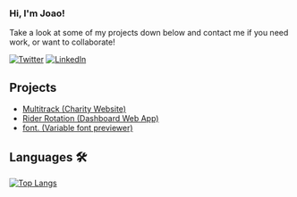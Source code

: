 ### Hi, I'm Joao!
Take a look at some of my projects down below and contact me if you need work, or want to collaborate!


[![Twitter](https://img.shields.io/badge/Twitter-1DA1F2?style=for-the-badge&logo=twitter&logoColor=white)](https://twitter.com/joaodmonteiro) [![LinkedIn](https://img.shields.io/badge/LinkedIn-0077B5?style=for-the-badge&logo=linkedin&logoColor=white)](https://www.linkedin.com/in/joaodmonteiro/)


## Projects 
- [Multitrack (Charity Website)](https://joaodmonteiro.github.io/multitrack/)
- [Rider Rotation (Dashboard Web App)](https://joaodmonteiro.github.io/rider-rotation/)
- [font. (Variable font previewer)](https://joaodmonteiro.github.io/font-website/)

## Languages 🛠

[![Top Langs](https://github-readme-stats.vercel.app/api/top-langs/?username=joaodmonteiro&layout=compact)](https://github.com/anuraghazra/github-readme-stats)

<!--
**joaodmonteiro/joaodmonteiro** is a ✨ _special_ ✨ repository because its `README.md` (this file) appears on your GitHub profile.

Here are some ideas to get you started:

- 🔭 I’m currently working on ...
- 🌱 I’m currently learning ...
- 👯 I’m looking to collaborate on ...
- 🤔 I’m looking for help with ...
- 💬 Ask me about ...
- 📫 How to reach me: ...
- 😄 Pronouns: ...
- ⚡ Fun fact: ...
-->
